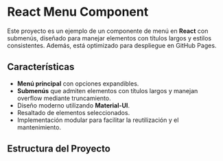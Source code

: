 # React Menu Component

Este proyecto es un ejemplo de un componente de menú en **React** con submenús, diseñado para manejar elementos con títulos largos y estilos consistentes. Además, está optimizado para despliegue en GitHub Pages.

## Características

- **Menú principal** con opciones expandibles.
- **Submenús** que admiten elementos con títulos largos y manejan overflow mediante truncamiento.
- Diseño moderno utilizando **Material-UI**.
- Resaltado de elementos seleccionados.
- Implementación modular para facilitar la reutilización y el mantenimiento.

## Estructura del Proyecto

